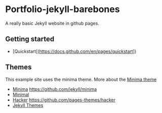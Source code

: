 # Portfolio-jekyll-barebones

A really basic Jekyll website in github pages. 


## Getting started

* [Quickstart[(https://docs.github.com/en/pages/quickstart])



## Themes

This example site uses the minima theme. More about the [Minima theme](https://github.com/jekyll/minima)


- [Minima](https://jekyll.github.io/minima/)  https://github.com/jekyll/minima
- [Minimal](https://pages-themes.github.io/minimal/)
- [Hacker](https://pages-themes.github.io/hacker/) https://github.com/pages-themes/hacker
- [Jekyll Themes](http://jekyllthemes.org/)



